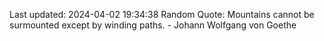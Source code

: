 Last updated: 2024-04-02 19:34:38
Random Quote: Mountains cannot be surmounted except by winding paths. - Johann Wolfgang von Goethe